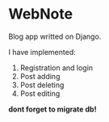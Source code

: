 # WebNote
Blog app writted on Django.

I have implemented:
1.  Registration and login
2.  Post adding
3.  Post deleting
4.  Post editing

**dont forget to migrate db!**
